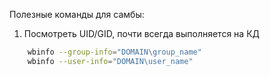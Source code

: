 Полезные команды для самбы:

1. Посмотреть UID/GID, почти всегда выполняется на КД 
```bash
    wbinfo --group-info="DOMAIN\group_name"
    wbinfo --user-info="DOMAIN\user_name"
```